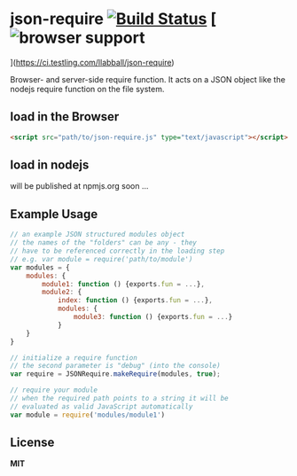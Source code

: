 # json-require [![Build Status](https://travis-ci.org/llabball/json-require.svg?branch=develop)](https://travis-ci.org/llabball/json-require) [![browser support](https://ci.testling.com/llabball/json-require.png)
](https://ci.testling.com/llabball/json-require)

Browser- and server-side require function. It acts on a JSON object like the nodejs require function on the file system.

## load in the Browser

```html
<script src="path/to/json-require.js" type="text/javascript"></script>
```

## load in nodejs

will be published at npmjs.org soon ...

## Example Usage

``` js
// an example JSON structured modules object
// the names of the "folders" can be any - they
// have to be referenced correctly in the loading step
// e.g. var module = require('path/to/module')
var modules = {
	modules: {
		module1: function () {exports.fun = ...},
		module2: {
			index: function () {exports.fun = ...},
			modules: {
				module3: function () {exports.fun = ...}
			}
	}
}

// initialize a require function
// the second parameter is "debug" (into the console)
var require = JSONRequire.makeRequire(modules, true);

// require your module
// when the required path points to a string it will be
// evaluated as valid JavaScript automatically
var module = require('modules/module1')

```
## License

**MIT**